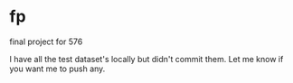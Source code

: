 # fp
final project for 576

I have all the test dataset's locally but didn't commit them. Let me know if you want me to push any.

